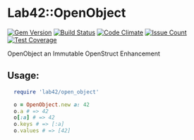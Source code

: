 
# Lab42::OpenObject

[![Gem Version](https://badge.fury.io/rb/lab42_open_object.svg)](http://badge.fury.io/rb/lab42_open_object)
[![Build Status](https://travis-ci.org/RobertDober/lab42_open_object.svg?branch=master)](https://travis-ci.org/RobertDober/lab42_open_object)
[![Code Climate](https://codeclimate.com/github/RobertDober/lab42_open_object/badges/gpa.svg)](https://codeclimate.com/github/RobertDober/lab42_open_object)
[![Issue Count](https://codeclimate.com/github/RobertDober/lab42_open_object/badges/issue_count.svg)](https://codeclimate.com/github/RobertDober/lab42_open_object)
[![Test Coverage](https://codeclimate.com/github/RobertDober/lab42_open_object/badges/coverage.svg)](https://codeclimate.com/github/RobertDober/lab42_open_object)

OpenObject an Immutable OpenStruct Enhancement

## Usage:

```ruby literate
  require 'lab42/open_object'

  o = OpenObject.new a: 42
  o.a # => 42
  o[:a] # => 42
  o.keys # => [:a]
  o.values # => [42]
```
